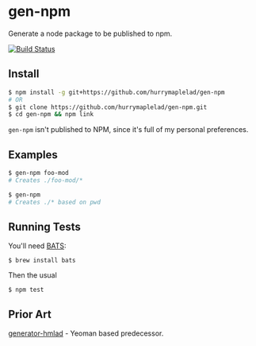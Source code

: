 gen-npm
=======

Generate a node package to be published to npm.

[![Build Status](http://img.shields.io/travis/hurrymaplelad/gen-npm/master.svg?style=flat-square)](https://travis-ci.org/hurrymaplelad/gen-npm)

Install
--------
```sh
$ npm install -g git+https://github.com/hurrymaplelad/gen-npm
# OR
$ git clone https://github.com/hurrymaplelad/gen-npm.git
$ cd gen-npm && npm link
```
`gen-npm` isn't published to NPM, since it's full of my personal preferences.  

Examples
--------
```sh
$ gen-npm foo-mod
# Creates ./foo-mod/*

$ gen-npm
# Creates ./* based on pwd
```

Running Tests
-------------
You'll need [BATS](https://github.com/sstephenson/bats):
```
$ brew install bats
```
Then the usual
```
$ npm test
```


Prior Art
----------
[generator-hmlad](https://github.com/hurrymaplelad/generator-hmlad) - Yeoman based predecessor.
